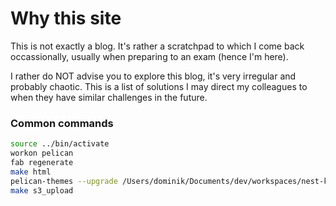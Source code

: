 
# Why this site

This is not exactly a blog. It's rather a scratchpad to which I come back occassionally, usually when preparing to an exam (hence I'm here).

I rather do NOT advise you to explore this blog, it's very irregular and probably chaotic. This is a list of solutions I may direct my colleagues to when they have similar challenges in the future.

### Common commands

```bash
source ../bin/activate
workon pelican
fab regenerate
make html
pelican-themes --upgrade /Users/dominik/Documents/dev/workspaces/nest-korn --verbose
make s3_upload
```
